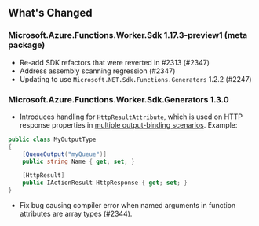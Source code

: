 ## What's Changed

<!-- Please add your release notes in the following format:
- My change description (#PR/#issue)
-->

### Microsoft.Azure.Functions.Worker.Sdk 1.17.3-preview1 (meta package)

- Re-add SDK refactors that were reverted in #2313 (#2347)
- Address assembly scanning regression (#2347)
- Updating to use `Microsoft.NET.Sdk.Functions.Generators` 1.2.2 (#2247)

### Microsoft.Azure.Functions.Worker.Sdk.Generators 1.3.0

- Introduces handling for `HttpResultAttribute`, which is used on HTTP response properties in [multiple output-binding scenarios](https://learn.microsoft.com/en-us/azure/azure-functions/dotnet-isolated-process-guide?tabs=windows#multiple-output-bindings). Example:

```csharp
public class MyOutputType
{
    [QueueOutput("myQueue")]
    public string Name { get; set; }

    [HttpResult]
    public IActionResult HttpResponse { get; set; }
}
```

- Fix bug causing compiler error when named arguments in function attributes are array types (#2344).